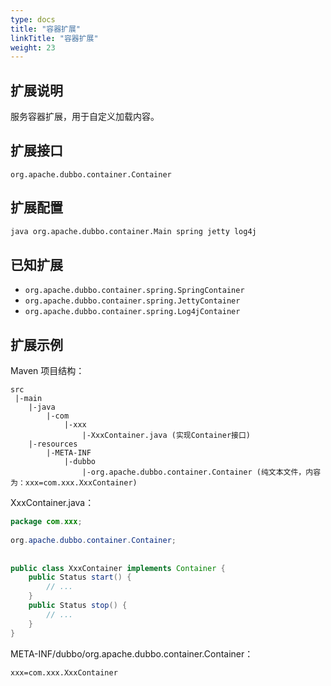 ```yaml
---
type: docs
title: "容器扩展"
linkTitle: "容器扩展"
weight: 23
---
```


## 扩展说明

服务容器扩展，用于自定义加载内容。

## 扩展接口

`org.apache.dubbo.container.Container`

## 扩展配置

```sh
java org.apache.dubbo.container.Main spring jetty log4j
```

## 已知扩展

* `org.apache.dubbo.container.spring.SpringContainer`
* `org.apache.dubbo.container.spring.JettyContainer`
* `org.apache.dubbo.container.spring.Log4jContainer`

## 扩展示例

Maven 项目结构：

```
src
 |-main
    |-java
        |-com
            |-xxx
                |-XxxContainer.java (实现Container接口)
    |-resources
        |-META-INF
            |-dubbo
                |-org.apache.dubbo.container.Container (纯文本文件，内容为：xxx=com.xxx.XxxContainer)
```

XxxContainer.java：

```java
package com.xxx;
 
org.apache.dubbo.container.Container;
 
 
public class XxxContainer implements Container {
    public Status start() {
        // ...
    }
    public Status stop() {
        // ...
    }
}
```

META-INF/dubbo/org.apache.dubbo.container.Container：

```properties
xxx=com.xxx.XxxContainer
```

